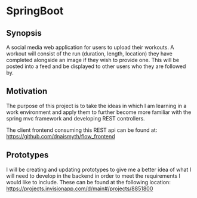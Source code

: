 # SpringBoot

## Synopsis

A social media web application for users to upload their workouts.  A workout will consist of the run (duration, length, location) they have completed alongside an image if they wish to provide one.  This will be posted into a feed and be displayed to other users who they are followed by.  

## Motivation

The purpose of this project is to take the ideas in which I am learning in a work environment and apply them to further become more familiar with the spring mvc framework and developing REST controllers.

The client frontend consuming this REST api can be found at:
https://github.com/dnaismyth/flow_frontend


## Prototypes

I will be creating and updating prototypes to give me a better idea of what I will need to develop in the backend in order to meet the requirements I would like to include.  These can be found at the following location:
https://projects.invisionapp.com/d/main#/projects/8851800

